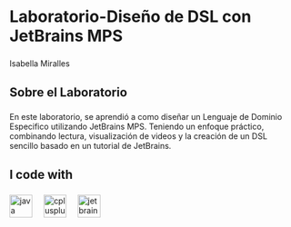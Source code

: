 <h1 align="left">Laboratorio-Diseño de DSL con JetBrains MPS</h1>

###

<p align="left">Isabella Miralles</p>

###

<h2 align="left">Sobre el Laboratorio</h2>

###

<p align="left">En este laboratorio, se aprendió a como diseñar un Lenguaje de Dominio Especifico utilizando JetBrains MPS. Teniendo un enfoque práctico, combinando lectura, visualización de videos y la creación de un DSL sencillo basado en un tutorial de JetBrains.</p>

###

<h2 align="left">I code with</h2>

###

<div align="left">
  <img src="https://cdn.jsdelivr.net/gh/devicons/devicon/icons/java/java-original.svg" height="40" alt="java logo"  />
  <img width="12" />
  <img src="https://cdn.jsdelivr.net/gh/devicons/devicon/icons/cplusplus/cplusplus-original.svg" height="40" alt="cplusplus logo"  />
  <img width="12" />
  <img src="https://cdn.jsdelivr.net/gh/devicons/devicon/icons/jetbrains/jetbrains-original.svg" height="40" alt="jetbrains logo"  />
</div>

###
